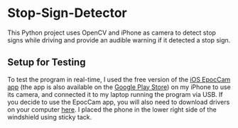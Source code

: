 # Stop-Sign-Detector
This Python project uses OpenCV and iPhone as camera to detect stop signs while driving and provide an audible warning if it detected a stop sign. 

## Setup for Testing
To test the program in real-time, I used the free version of the [iOS EpocCam app](https://apps.apple.com/us/app/epoccam-webcam-for-mac-and-pc/id449133483) (the app is also available on the [Google Play Store](https://play.google.com/store/apps/details?id=com.kinoni.webcam2&hl=en_CA)) on my iPhone to use its camera, and connected it to my laptop running the program via USB. If you decide to use the EpocCam app, you will also need to download drivers on your computer [here](https://www.kinoni.com/). I placed the phone in the lower right side of the windshield using sticky tack.

